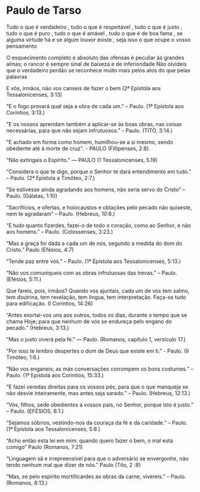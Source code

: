 # Paulo de Tarso
Tudo o que é verdadeiro , tudo o que é respeitável , tudo o que é justo , tudo o que é puro , tudo o que é amável , tudo o que é de boa fama , se alguma virtude há e se algum louvor existe , seja isso o que ocupe o vosso pensamento

O esquecimento completo e absoluto das ofensas é peculiar às grandes almas; o rancor é sempre sinal de baixeza e de inferioridade Não olvideis que o verdadeiro perdão se reconhece muito mais pelos atos do que pelas palavras

E vós, irmãos, não vos canseis de fazer o bem (2ª Epístola aos Tessalonicenses, 3:13)

"E o fogo provará qual seja a obra de cada um." – Paulo. (1ª Epístola aos Coríntios, 3:13.)

"E os nossos aprendam também a aplicar-se às boas obras, nas coisas necessárias, para que não sejam infrutuosos." - Paulo. (TITO, 3:14.)

"E achado em forma como homem, humilhou-se a si mesmo, sendo obediente até à morte de cruz". - PAULO (Fillipenses, 2:8).

“Não extingais o Espírito.” — PAULO (1 Tessalonicenses, 5.19)

“Considera o que te digo, porque o Senhor te dará entendimento em tudo.” – Paulo. (2ª Epístola a Timóteo, 2:7.)

“Se estivesse ainda agradando aos homens, não seria servo do Cristo” – Paulo. (Gálatas, 1:10)

“Sacrifícios, e ofertas, e holocaustos e oblações pelo pecado não quiseste, nem te agradaram”  – Paulo. (Hebreus, 10:8.)

“E tudo quanto fizerdes, fazei-o de todo o coração, como ao Senhor, e não aos homens.” – Paulo. (Colossenses, 3:23.)

“Mas a graça foi dada a cada um de nós, segundo a medida do dom do Cristo.” Paulo (Efésios, 4:7)

“Tende paz entre vós.” – Paulo. (1ª Epístola aos Tessalonicenses, 5:13.)

“Não vos comuniqueis com as obras infrutuosas das trevas.” – Paulo. (Efésios, 5:11.)

Que fareis, pois, irmãos? Quando vos ajuntais, cada um de vós tem salmo, tem doutrina, tem revelação, tem língua, tem interpretação. Faça-se tudo para edificação. (I Coríntios, 14:26)

“Antes exortai-vos uns aos outros, todos os dias, durante o tempo que se chama Hoje; para que nenhum de vós se endureça pelo engano do pecado.” (Hebreus, 3:13.)

“Mas o justo viverá pela fé.” — Paulo. (Romanos, capítulo 1, versículo 17.)

“Por isso te lembro despertes o dom de Deus que existe em ti.” - Paulo. (II Timóteo, 1:6.)

“Não vos enganeis; as más conversações corrompem os bons costumes.” – Paulo. (1ª Epístola aos Coríntios, 15:33.)

“E fazei veredas direitas para os vossos pés, para que o que manqueja se não desvie inteiramente, mas antes seja sarado.” – Paulo. (Hebreus, 12:13.)

“Vós, filhos, sede obedientes a vossos pais, no Senhor, porque isto é justo.” – Paulo. (EFÉSIOS, 6:1.)

“Sejamos sóbrios, vestindo-nos da couraça da fé e da caridade.” – Paulo. (1ª Epístola aos Tessalonicenses, 5:8.)

“Acho então esta lei em mim: quando quero fazer o bem, o mal está comigo” Paulo (Romanos, 7:21)

“Linguagem sã e irrepreensível para que o adversário se envergonhe, não tendo nenhum mal que dizer de nós.” Paulo (Tito, 2 :8)

“Mas, se pelo espírito mortificardes as obras da carne, vivereis.”  – Paulo. (Romanos, 8:13.)

